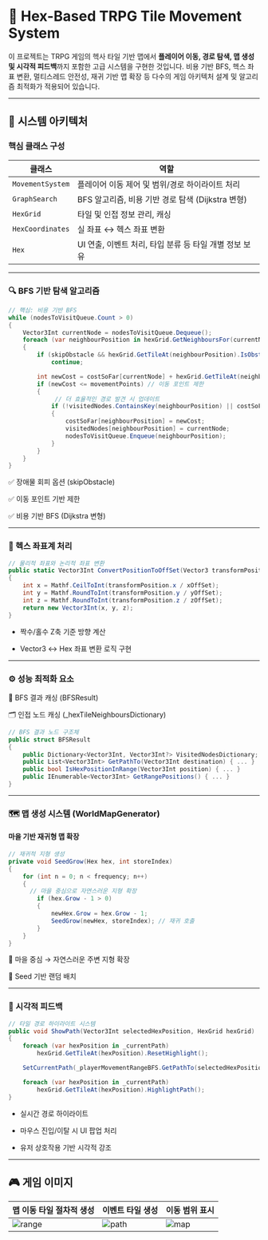 # 🧭 Hex-Based TRPG Tile Movement System

이 프로젝트는 TRPG 게임의 헥사 타일 기반 맵에서 **플레이어 이동, 경로 탐색, 맵 생성 및 시각적 피드백**까지 포함한 고급 시스템을 구현한 것입니다. 비용 기반 BFS, 헥스 좌표 변환, 멀티스레드 안전성, 재귀 기반 맵 확장 등 다수의 게임 아키텍처 설계 및 알고리즘 최적화가 적용되어 있습니다.

---

## 📐 시스템 아키텍처

### 핵심 클래스 구성

| 클래스 | 역할 |
|--------|------|
| `MovementSystem` | 플레이어 이동 제어 및 범위/경로 하이라이트 처리 |
| `GraphSearch` | BFS 알고리즘, 비용 기반 경로 탐색 (Dijkstra 변형) |
| `HexGrid` | 타일 및 인접 정보 관리, 캐싱 |
| `HexCoordinates` | 실 좌표 ↔ 헥스 좌표 변환 |
| `Hex` | UI 연출, 이벤트 처리, 타입 분류 등 타일 개별 정보 보유 |

---

### 🔍 BFS 기반 탐색 알고리즘

```csharp
// 핵심: 비용 기반 BFS
while (nodesToVisitQueue.Count > 0)
{
    Vector3Int currentNode = nodesToVisitQueue.Dequeue();
    foreach (var neighbourPosition in hexGrid.GetNeighboursFor(currentNode))
    {
        if (skipObstacle && hexGrid.GetTileAt(neighbourPosition).IsObstacle())
            continue;

        int newCost = costSoFar[currentNode] + hexGrid.GetTileAt(neighbourPosition).GetCost;
        if (newCost <= movementPoints) // 이동 포인트 제한
        {
             // 더 효율적인 경로 발견 시 업데이트
            if (!visitedNodes.ContainsKey(neighbourPosition) || costSoFar[neighbourPosition] > newCost)
            {
                costSoFar[neighbourPosition] = newCost;
                visitedNodes[neighbourPosition] = currentNode;
                nodesToVisitQueue.Enqueue(neighbourPosition);
            }
        }
    }
}
```
✅ 장애물 회피 옵션 (skipObstacle)

✅ 이동 포인트 기반 제한

✅ 비용 기반 BFS (Dijkstra 변형)

---

### 🧭 헥스 좌표계 처리
```csharp
// 물리적 좌표와 논리적 좌표 변환
public static Vector3Int ConvertPositionToOffSet(Vector3 transformPosition)
{
    int x = Mathf.CeilToInt(transformPosition.x / xOffSet);
    int y = Mathf.RoundToInt(transformPosition.y / yOffSet);
    int z = Mathf.RoundToInt(transformPosition.z / zOffSet);
    return new Vector3Int(x, y, z);
}
```
- 짝수/홀수 Z축 기준 방향 계산

- Vector3 ↔ Hex 좌표 변환 로직 구현

---

### ⚙️ 성능 최적화 요소

🧠 BFS 결과 캐싱 (BFSResult)

🗂️ 인접 노드 캐싱 (_hexTileNeighboursDictionary)

```csharp
// BFS 결과 노드 구조체
public struct BFSResult
{
    public Dictionary<Vector3Int, Vector3Int?> VisitedNodesDictionary;
    public List<Vector3Int> GetPathTo(Vector3Int destination) { ... }
    public bool IsHexPositionInRange(Vector3Int position) { ... }
    public IEnumerable<Vector3Int> GetRangePositions() { ... }
}
```
---

### 🗺️ 맵 생성 시스템 (WorldMapGenerator)
#### 마을 기반 재귀형 맵 확장
```csharp
// 재귀적 지형 생성
private void SeedGrow(Hex hex, int storeIndex)
{
    for (int n = 0; n < frequency; n++)
    {
      // 마을 중심으로 자연스러운 지형 확장
        if (hex.Grow - 1 > 0)
        {
            newHex.Grow = hex.Grow - 1;
            SeedGrow(newHex, storeIndex); // 재귀 호출
        }
    }
}
```
🌱 마을 중심 → 자연스러운 주변 지형 확장

🎲 Seed 기반 랜덤 배치

---

### 🎨 시각적 피드백
```csharp
// 타일 경로 하이라이트 시스템
public void ShowPath(Vector3Int selectedHexPosition, HexGrid hexGrid)
{
    foreach (var hexPosition in _currentPath)
        hexGrid.GetTileAt(hexPosition).ResetHighlight();

    SetCurrentPath(_playerMovementRangeBFS.GetPathTo(selectedHexPosition));

    foreach (var hexPosition in _currentPath)
        hexGrid.GetTileAt(hexPosition).HighlightPath();
}
```
- 실시간 경로 하이라이트

- 마우스 진입/이탈 시 UI 팝업 처리

- 유저 상호작용 기반 시각적 강조

---
## 🎮 게임 이미지

| 맵 이동 타일 절차적 생성  | 이벤트 타일 생성 | 이동 범위 표시 |
|----------------|------------------|---------------|
| ![range](img/range.png) | ![path](img/path.png) | ![map](img/map.png) |
